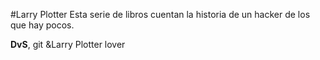 #Larry Plotter
Esta serie de libros cuentan la historia de un hacker de los que hay pocos.

**DvS**, git &Larry Plotter lover